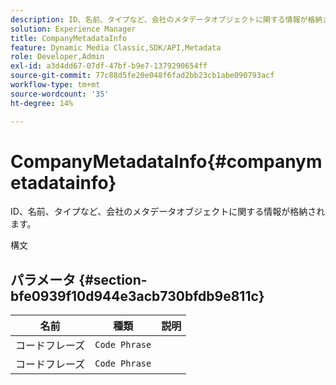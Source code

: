 ```yaml
---
description: ID、名前、タイプなど、会社のメタデータオブジェクトに関する情報が格納されます。
solution: Experience Manager
title: CompanyMetadataInfo
feature: Dynamic Media Classic,SDK/API,Metadata
role: Developer,Admin
exl-id: a3d4dd67-07df-47bf-b9e7-1379290654ff
source-git-commit: 77c88d5fe20e048f6fad2bb23cb1abe090793acf
workflow-type: tm+mt
source-wordcount: '35'
ht-degree: 14%

---
```


# CompanyMetadataInfo{#companymetadatainfo}

ID、名前、タイプなど、会社のメタデータオブジェクトに関する情報が格納されます。

構文

## パラメータ {#section-bfe0939f10d944e3acb730bfdb9e811c}

| 名前 | 種類 | 説明 |
|---|---|---|
| コードフレーズ | `Code Phrase` |  |
| コードフレーズ | `Code Phrase` |  |

